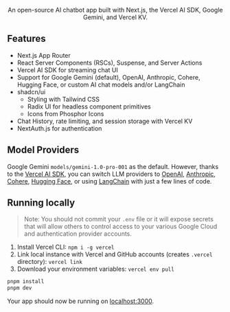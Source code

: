 <p align="center">
  An open-source AI chatbot app built with Next.js, the Vercel AI SDK, Google Gemini, and Vercel KV.
</p>

## Features

- Next.js App Router
- React Server Components (RSCs), Suspense, and Server Actions
- Vercel AI SDK for streaming chat UI
- Support for Google Gemini (default), OpenAI, Anthropic, Cohere, Hugging Face, or custom AI chat models and/or LangChain
- shadcn/ui
  - Styling with Tailwind CSS
  - Radix UI for headless component primitives
  - Icons from Phosphor Icons
- Chat History, rate limiting, and session storage with Vercel KV
- NextAuth.js for authentication

## Model Providers

Google Gemini `models/gemini-1.0-pro-001` as the default. However, thanks to the [Vercel AI SDK](https://sdk.vercel.ai/docs), you can switch LLM providers to [OpenAI](https://openai.com), [Anthropic](https://anthropic.com), [Cohere](https://cohere.com/), [Hugging Face](https://huggingface.co), or using [LangChain](https://js.langchain.com) with just a few lines of code.

## Running locally

> Note: You should not commit your `.env` file or it will expose secrets that will allow others to control access to your various Google Cloud and authentication provider accounts.

1. Install Vercel CLI: `npm i -g vercel`
2. Link local instance with Vercel and GitHub accounts (creates `.vercel` directory): `vercel link`
3. Download your environment variables: `vercel env pull`

```bash
pnpm install
pnpm dev
```

Your app should now be running on [localhost:3000](http://localhost:3000/).